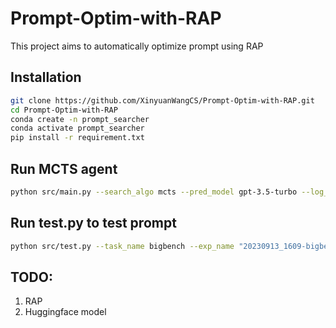 # Prompt-Optim-with-RAP
This project aims to automatically optimize prompt using RAP

## Installation
```bash
git clone https://github.com/XinyuanWangCS/Prompt-Optim-with-RAP.git
cd Prompt-Optim-with-RAP
conda create -n prompt_searcher
conda activate prompt_searcher
pip install -r requirement.txt
```


## Run MCTS agent
```bash
python src/main.py --search_algo mcts --pred_model gpt-3.5-turbo --log_dir logs/ --post_instruction False  --train_shuffle True --batch_size 5 --expand_width 3 --num_new_prompts 1 --iteration_num 12 --depth_limit 8 --seed 42 --task_name ?  --data_dir ? --train_size  --eval_size  --test_size  --test_all_nodes False --init_prompt "" --api_key ""
```

## Run test.py to test prompt
```bash
python src/test.py --task_name bigbench --exp_name "20230913_1609-bigbench_geometric_shapes-algo_mcts-batch_2-train_150-eval_5-test_5" --eval_prompt "your prompt" --api_key "your_api" --data_dir "bigbench json path"
```

## TODO:
1. RAP
2. Huggingface model
